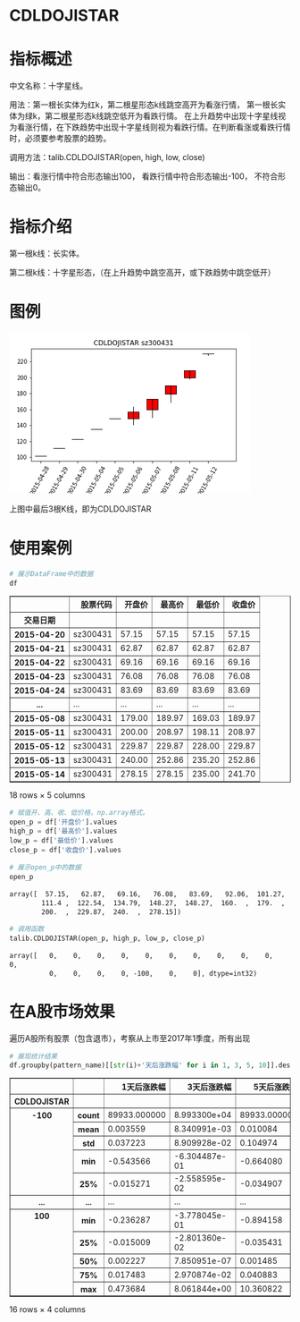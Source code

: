 # CDLDOJISTAR

# 指标概述

中文名称：十字星线。

用法：第一根长实体为红k，第二根星形态k线跳空高开为看涨行情，
	第一根长实体为绿k，第二根星形态k线跳空低开为看跌行情。
	在上升趋势中出现十字星线视为看涨行情，在下跌趋势中出现十字星线则视为看跌行情。在判断看涨或看跌行情时，必须要参考股票的趋势。

调用方法：talib.CDLDOJISTAR(open, high, low, close)

输出：看涨行情中符合形态输出100， 看跌行情中符合形态输出-100， 不符合形态输出0。

# 指标介绍

第一根k线：长实体。

第二根k线：十字星形态，（在上升趋势中跳空高开，或下跌趋势中跳空低开）

# 图例
![](/assets/CDLDOJISTAR_sz300431.png)

上图中最后3根K线，即为CDLDOJISTAR

# 使用案例

```python
# 展示DataFrame中的数据
df
```




<div>
<table border="1" class="dataframe">
  <thead>
    <tr style="text-align: right;">
      <th></th>
      <th>股票代码</th>
      <th>开盘价</th>
      <th>最高价</th>
      <th>最低价</th>
      <th>收盘价</th>
    </tr>
    <tr>
      <th>交易日期</th>
      <th></th>
      <th></th>
      <th></th>
      <th></th>
      <th></th>
    </tr>
  </thead>
  <tbody>
    <tr>
      <th>2015-04-20</th>
      <td>sz300431</td>
      <td>57.15</td>
      <td>57.15</td>
      <td>57.15</td>
      <td>57.15</td>
    </tr>
    <tr>
      <th>2015-04-21</th>
      <td>sz300431</td>
      <td>62.87</td>
      <td>62.87</td>
      <td>62.87</td>
      <td>62.87</td>
    </tr>
    <tr>
      <th>2015-04-22</th>
      <td>sz300431</td>
      <td>69.16</td>
      <td>69.16</td>
      <td>69.16</td>
      <td>69.16</td>
    </tr>
    <tr>
      <th>2015-04-23</th>
      <td>sz300431</td>
      <td>76.08</td>
      <td>76.08</td>
      <td>76.08</td>
      <td>76.08</td>
    </tr>
    <tr>
      <th>2015-04-24</th>
      <td>sz300431</td>
      <td>83.69</td>
      <td>83.69</td>
      <td>83.69</td>
      <td>83.69</td>
    </tr>
    <tr>
      <th>...</th>
      <td>...</td>
      <td>...</td>
      <td>...</td>
      <td>...</td>
      <td>...</td>
    </tr>
    <tr>
      <th>2015-05-08</th>
      <td>sz300431</td>
      <td>179.00</td>
      <td>189.97</td>
      <td>169.03</td>
      <td>189.97</td>
    </tr>
    <tr>
      <th>2015-05-11</th>
      <td>sz300431</td>
      <td>200.00</td>
      <td>208.97</td>
      <td>198.11</td>
      <td>208.97</td>
    </tr>
    <tr>
      <th>2015-05-12</th>
      <td>sz300431</td>
      <td>229.87</td>
      <td>229.87</td>
      <td>228.00</td>
      <td>229.87</td>
    </tr>
    <tr>
      <th>2015-05-13</th>
      <td>sz300431</td>
      <td>240.00</td>
      <td>252.86</td>
      <td>235.20</td>
      <td>252.86</td>
    </tr>
    <tr>
      <th>2015-05-14</th>
      <td>sz300431</td>
      <td>278.15</td>
      <td>278.15</td>
      <td>235.00</td>
      <td>241.70</td>
    </tr>
  </tbody>
</table>
<p>18 rows × 5 columns</p>
</div>




```python
# 赋值开、高、收、低价格，np.array格式。
open_p = df['开盘价'].values
high_p = df['最高价'].values
low_p = df['最低价'].values
close_p = df['收盘价'].values
```


```python
# 展示open_p中的数据
open_p
```




    array([  57.15,   62.87,   69.16,   76.08,   83.69,   92.06,  101.27,
            111.4 ,  122.54,  134.79,  148.27,  148.27,  160.  ,  179.  ,
            200.  ,  229.87,  240.  ,  278.15])




```python
# 调用函数
talib.CDLDOJISTAR(open_p, high_p, low_p, close_p)
```




    array([   0,    0,    0,    0,    0,    0,    0,    0,    0,    0,    0,
              0,    0,    0,    0, -100,    0,    0], dtype=int32)



# 在A股市场效果
遍历A股所有股票（包含退市），考察从上市至2017年1季度，所有出现



```python
# 展现统计结果
df.groupby(pattern_name)[[str(i)+'天后涨跌幅' for i in 1, 3, 5, 10]].describe()
```




<div>
<table border="1" class="dataframe">
  <thead>
    <tr style="text-align: right;">
      <th></th>
      <th></th>
      <th>1天后涨跌幅</th>
      <th>3天后涨跌幅</th>
      <th>5天后涨跌幅</th>
      <th>10天后涨跌幅</th>
    </tr>
    <tr>
      <th>CDLDOJISTAR</th>
      <th></th>
      <th></th>
      <th></th>
      <th></th>
      <th></th>
    </tr>
  </thead>
  <tbody>
    <tr>
      <th rowspan="5" valign="top">-100</th>
      <th>count</th>
      <td>89933.000000</td>
      <td>8.993300e+04</td>
      <td>89933.000000</td>
      <td>89933.000000</td>
    </tr>
    <tr>
      <th>mean</th>
      <td>0.003559</td>
      <td>8.340991e-03</td>
      <td>0.010084</td>
      <td>0.018640</td>
    </tr>
    <tr>
      <th>std</th>
      <td>0.037223</td>
      <td>8.909928e-02</td>
      <td>0.104974</td>
      <td>0.149631</td>
    </tr>
    <tr>
      <th>min</th>
      <td>-0.543566</td>
      <td>-6.304487e-01</td>
      <td>-0.664080</td>
      <td>-0.744156</td>
    </tr>
    <tr>
      <th>25%</th>
      <td>-0.015271</td>
      <td>-2.558595e-02</td>
      <td>-0.034907</td>
      <td>-0.046153</td>
    </tr>
    <tr>
      <th>...</th>
      <th>...</th>
      <td>...</td>
      <td>...</td>
      <td>...</td>
      <td>...</td>
    </tr>
    <tr>
      <th rowspan="5" valign="top">100</th>
      <th>min</th>
      <td>-0.236287</td>
      <td>-3.778045e-01</td>
      <td>-0.894158</td>
      <td>-0.889004</td>
    </tr>
    <tr>
      <th>25%</th>
      <td>-0.015009</td>
      <td>-2.801360e-02</td>
      <td>-0.035431</td>
      <td>-0.049567</td>
    </tr>
    <tr>
      <th>50%</th>
      <td>0.002227</td>
      <td>7.850951e-07</td>
      <td>0.001485</td>
      <td>0.000001</td>
    </tr>
    <tr>
      <th>75%</th>
      <td>0.017483</td>
      <td>2.970874e-02</td>
      <td>0.040883</td>
      <td>0.057077</td>
    </tr>
    <tr>
      <th>max</th>
      <td>0.473684</td>
      <td>8.061844e+00</td>
      <td>10.360822</td>
      <td>13.373342</td>
    </tr>
  </tbody>
</table>
<p>16 rows × 4 columns</p>
</div>
